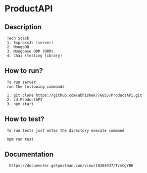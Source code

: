 # ProductAPI

## Description
     Tech Stack
     1. ExpressJs (server)
     2. MongoDB
     3. Mongoose ODM (ORM)
     4. Chai (testing library)
  
## How to run?
     To run server 
     run the following commands

     1. git clone https://github.com/abhishek776655/ProductAPI.git
     2. cd ProductAPI
     3. npm start

## How to test?
     To run tests just enter the directory execute command

     npm run test
     
## Documentation

      https://documenter.getpostman.com/view/10264937/TzmCgYBH
      
